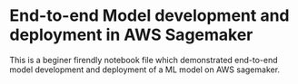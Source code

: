 # End-to-end Model development and deployment in AWS Sagemaker
This is a beginer firendly notebook file which demonstrated end-to-end model development and deployment of a ML model on AWS sagemaker.
